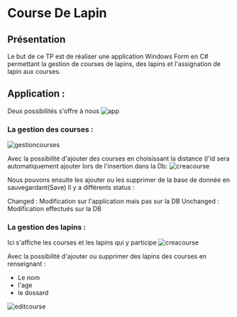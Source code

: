 # Course De Lapin
## Présentation 
Le but de ce TP est de réaliser une application Windows Form en C# permettant la gestion de courses de lapins, des lapins et l'assignation de lapin aux courses.

## Application : 

Deux possibilités s'offre à nous
![app](https://image.noelshack.com/fichiers/2020/49/3/1606917614-appli.png)

### La gestion des courses : 
![gestioncourses](https://image.noelshack.com/fichiers/2020/49/3/1606917733-capture3.png)

Avec la possibilité d'ajouter des courses en choisissant la distance (l'id sera automatiquement ajouter lors de l'insertion dans la Db: 
![creacourse](https://image.noelshack.com/fichiers/2020/49/3/1606917841-capture4.png)

Nous pouvons ensuite les ajouter ou les supprimer de la base de donnée en sauvegardant(Save)
Il y a différents status : 
 
Changed : Modification sur l'application mais pas sur la DB
Unchanged : Modification effectués sur la DB

### La gestion des lapins : 
Ici s'affiche les courses et les lapins qui y participe
![creacourse](https://image.noelshack.com/fichiers/2020/49/3/1606918146-capture2.png)

Avec la possibilité d'ajouter ou supprimer des lapins des courses en renseignant : 
- Le nom
- l'age
- le dossard

![editcourse](https://image.noelshack.com/fichiers/2020/49/3/1606918278-capture.png)

